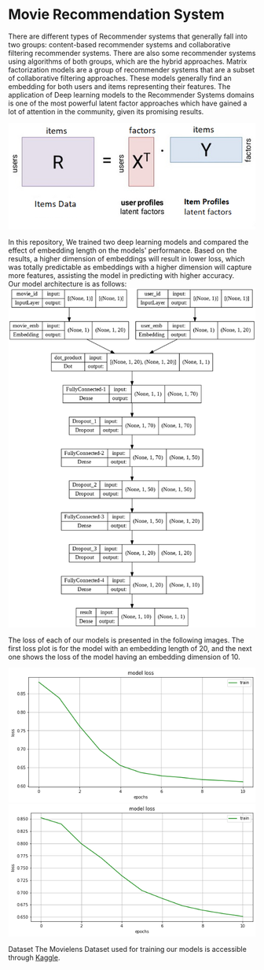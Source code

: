 # Movie Recommendation System
There are different types of Recommender systems that generally fall
into two groups: content-based recommender systems and collaborative filtering recommender systems. There are also some recommender systems using algorithms of both groups, which are the hybrid approaches.
Matrix factorization models are a group of recommender systems that are a subset of collaborative filtering approaches. These models generally find an embedding for both users and items representing their features. The application of Deep learning models to the Recommender Systems domains is one of the most powerful latent factor approaches which have gained a lot of attention in the community, given its promising results. 

<img src = "https://github.com/arashasg/Recommender-System-Movie/blob/main/img/12.PNG?raw=true">

In this repository, We trained two deep learning models and compared the effect of embedding length on the models' performance. Based on the results, a higher dimension of embeddings will result in lower loss, which was totally predictable as embeddings with a higher dimension will capture more features, assisting the model in predicting with higher accuracy.  
Our model architecture is as follows: 
<img src = "https://github.com/arashasg/Recommender-System-Movie/blob/main/img/6.png?raw=true">

The loss of each of our models is presented in the following images. The first loss plot is for the model with an embedding length of 20, and the next one shows the loss of the model having an embedding dimension of 10. 

<img src = "https://github.com/arashasg/Recommender-System-Movie/blob/main/img/8.png?raw=true">

<img src = "https://github.com/arashasg/Recommender-System-Movie/blob/main/img/9.png?raw=true">

Dataset
The Movielens Dataset used for training our models is accessible through [Kaggle](https://www.kaggle.com/datasets/grouplens/movielens-20m-dataset).




